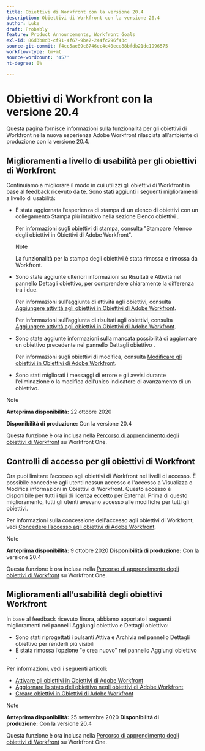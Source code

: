 ```yaml
---
title: Obiettivi di Workfront con la versione 20.4
description: Obiettivi di Workfront con la versione 20.4
author: Luke
draft: Probably
feature: Product Announcements, Workfront Goals
exl-id: 86d3b8d3-cf91-4f67-9be7-244fc296f43c
source-git-commit: f4cc5ae89c8746ec4c40ece88bfdb21dc1996575
workflow-type: tm+mt
source-wordcount: '457'
ht-degree: 0%

---
```


# Obiettivi di Workfront con la versione 20.4

Questa pagina fornisce informazioni sulla funzionalità per gli obiettivi di Workfront nella nuova esperienza Adobe Workfront rilasciata all’ambiente di produzione con la versione 20.4.

## Miglioramenti a livello di usabilità per gli obiettivi di Workfront

Continuiamo a migliorare il modo in cui utilizzi gli obiettivi di Workfront in base al feedback ricevuto da te. Sono stati aggiunti i seguenti miglioramenti a livello di usabilità:

* È stata aggiornata l’esperienza di stampa di un elenco di obiettivi con un collegamento Stampa più intuitivo nella sezione Elenco obiettivi .

   Per informazioni sugli obiettivi di stampa, consulta &quot;Stampare l’elenco degli obiettivi in Obiettivi di Adobe Workfront&quot;.

   >[!NOTE]
   >
   >  La funzionalità per la stampa degli obiettivi è stata rimossa e rimossa da Workfront.


* Sono state aggiunte ulteriori informazioni su Risultati e Attività nel pannello Dettagli obiettivo, per comprendere chiaramente la differenza tra i due.

   Per informazioni sull’aggiunta di attività agli obiettivi, consulta [Aggiungere attività agli obiettivi in Obiettivi di Adobe Workfront](../../../workfront-goals/results-and-activities/add-activities-to-goals.md).

   Per informazioni sull’aggiunta di risultati agli obiettivi, consulta [Aggiungere attività agli obiettivi in Obiettivi di Adobe Workfront](../../../workfront-goals/results-and-activities/add-activities-to-goals.md).

* Sono state aggiunte informazioni sulla mancata possibilità di aggiornare un obiettivo precedente nel pannello Dettagli obiettivo .

   Per informazioni sugli obiettivi di modifica, consulta [Modificare gli obiettivi in Obiettivi di Adobe Workfront](../../../workfront-goals/goal-management/edit-goals.md).

* Sono stati migliorati i messaggi di errore e gli avvisi durante l’eliminazione o la modifica dell’unico indicatore di avanzamento di un obiettivo.

>[!NOTE]
>
>**Anteprima disponibilità:** 22 ottobre 2020
>
>**Disponibilità di produzione:** Con la versione 20.4

Questa funzione è ora inclusa nella [Percorso di apprendimento degli obiettivi di Workfront](https://one.workfront.com/s/getting-started?tabset-9473f=c292c) su Workfront One.

## Controlli di accesso per gli obiettivi di Workfront

Ora puoi limitare l’accesso agli obiettivi di Workfront nei livelli di accesso. È possibile concedere agli utenti nessun accesso o l&#39;accesso a Visualizza o Modifica informazioni in Obiettivi di Workfront. Questo accesso è disponibile per tutti i tipi di licenza eccetto per External. Prima di questo miglioramento, tutti gli utenti avevano accesso alle modifiche per tutti gli obiettivi.

Per informazioni sulla concessione dell&#39;accesso agli obiettivi di Workfront, vedi [Concedere l’accesso agli obiettivi di Adobe Workfront](../../../administration-and-setup/add-users/configure-and-grant-access/grant-access-goals.md).

>[!NOTE]
**Anteprima disponibilità:** 9 ottobre 2020
**Disponibilità di produzione:** Con la versione 20.4

Questa funzione è ora inclusa nella [Percorso di apprendimento degli obiettivi di Workfront](https://one.workfront.com/s/getting-started?tabset-9473f=c292c) su Workfront One.

## Miglioramenti all’usabilità degli obiettivi Workfront

In base al feedback ricevuto finora, abbiamo apportato i seguenti miglioramenti nei pannelli Aggiungi obiettivo e Dettagli obiettivo:

* Sono stati riprogettati i pulsanti Attiva e Archivia nel pannello Dettagli obiettivo per renderli più visibili 
* È stata rimossa l’opzione &quot;e crea nuovo&quot; nel pannello Aggiungi obiettivo .

Per informazioni, vedi i seguenti articoli:

* [Attivare gli obiettivi in Obiettivi di Adobe Workfront](../../../workfront-goals/goal-management/activate-goals.md)
* [Aggiornare lo stato dell’obiettivo negli obiettivi di Adobe Workfront](../../../workfront-goals/goal-review-and-workfront-goals-sections/check-in-goals.md)
* [Creare obiettivi in Obiettivi di Adobe Workfront](../../../workfront-goals/goal-management/create-goals.md)

>[!NOTE]
**Anteprima disponibilità:** 25 settembre 2020
**Disponibilità di produzione:** Con la versione 20.4

Questa funzione è ora inclusa nella [Percorso di apprendimento degli obiettivi di Workfront](https://one.workfront.com/s/getting-started?tabset-9473f=c292c) su Workfront One.
